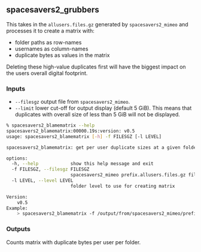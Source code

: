 ## spacesavers2_grubbers

This takes in the `allusers.files.gz` generated by `spacesavers2_mimeo` and processes it to create a matrix with:

- folder paths as row-names
- usernames as column-names
- duplicate bytes as values in the matrix

Deleting these high-value duplicates first will have the biggest impact on the users overall digital footprint.

### Inputs

- `--filesgz` output file from `spacesavers2_mimeo`.
- `--limit` lower cut-off for output display (default 5 GiB). This means that duplicates with overall size of less than 5 GiB will not be displayed.

```bash
% spacesavers2_blamematrix --help
spacesavers2_blamematrix:00000.19s:version: v0.5
usage: spacesavers2_blamematrix [-h] -f FILESGZ [-l LEVEL]

spacesavers2_blamematrix: get per user duplicate sizes at a given folder level  (default 3)

options:
  -h, --help            show this help message and exit
  -f FILESGZ, --filesgz FILESGZ
                        spacesavers2_mimeo prefix.allusers.files.gz file
  -l LEVEL, --level LEVEL
                        folder level to use for creating matrix

Version:
    v0.5
Example:
    > spacesavers2_blamematrix -f /output/from/spacesavers2_mimeo/prefix.allusers.files.gz -d 3
```

### Outputs

Counts matrix with duplicate bytes per user per folder.
